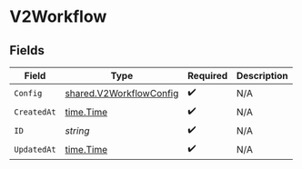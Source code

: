 # V2Workflow


## Fields

| Field                                                                     | Type                                                                      | Required                                                                  | Description                                                               |
| ------------------------------------------------------------------------- | ------------------------------------------------------------------------- | ------------------------------------------------------------------------- | ------------------------------------------------------------------------- |
| `Config`                                                                  | [shared.V2WorkflowConfig](../../../pkg/models/shared/v2workflowconfig.md) | :heavy_check_mark:                                                        | N/A                                                                       |
| `CreatedAt`                                                               | [time.Time](https://pkg.go.dev/time#Time)                                 | :heavy_check_mark:                                                        | N/A                                                                       |
| `ID`                                                                      | *string*                                                                  | :heavy_check_mark:                                                        | N/A                                                                       |
| `UpdatedAt`                                                               | [time.Time](https://pkg.go.dev/time#Time)                                 | :heavy_check_mark:                                                        | N/A                                                                       |